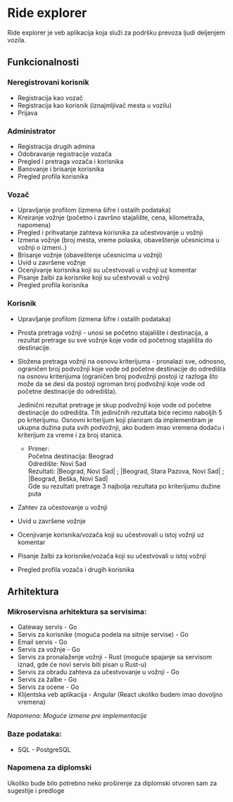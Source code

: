 
# Ride explorer

Ride explorer je veb aplikacija koja služi za podršku prevoza ljudi deljenjem vozila.

## Funkcionalnosti

### Neregistrovani korisnik

- Registracija kao vozač
- Registracija kao korisnik (iznajmljivač mesta u vozilu)
- Prijava

### Administrator

- Registracija drugih admina
- Odobravanje registracije vozača
- Pregled i pretraga vozača i korisnika
- Banovanje i brisanje korisnika
- Pregled profila korisnika

### Vozač

- Upravljanje profilom (izmena šifre i ostalih podataka)
- Kreiranje vožnje (početno i završno stajalište, cena, kilometraža, napomena)
- Pregled i prihvatanje zahteva korisnika za učestvovanje u vožnji
- Izmena vožnje (broj mesta, vreme polaska, obaveštenje učesnicima u vožnji o izmeni..)
- Brisanje vožnje (obaveštenje učesnicima u vožnji)
- Uvid u završene vožnje
- Ocenjivanje korisnika koji su učestvovali u vožnji uz komentar
- Pisanje žalbi za korisnike koji su učestvovali u vožnji
- Pregled profila korisnika

### Korisnik

- Upravljanje profilom (izmena šifre i ostalih podataka)
- Prosta pretraga vožnji - unosi se početno stajalište i destinacija, a rezultat pretrage su sve vožnje koje vode od početnog stajališta do destinacije.
- Složena pretraga vožnji na osnovu kriterijuma - pronalazi sve, odnosno, ograničen broj podvožnji koje vode od početne destinacije do odredišta na osnovu kriterijuma (ograničen broj podvožnji postoji iz razloga što može da se desi da postoji ogroman broj podvožnji koje vode od početne destinacije do odredišta). 

  Jedinični rezultat pretrage je skup podvožnji koje vode od početne destinacije do odredišta. Tih jediničnih rezultata biće recimo naboljih 5 po kriterijumu. Osnovni kriterijum koji planiram da implementiram je ukupna dužina puta svih podvožnji, ako budem imao vremena dodaću i kriterijum za vreme i za broj stanica. 
  - Primer: <br />
    Početna destinacija: Beograd <br />
    Odredište: Novi Sad <br />
    Rezultati: |Beograd, Novi Sad| ; |Beograd, Stara Pazova, Novi Sad| ; |Beograd, Beška, Novi Sad| <br />
    Gde su rezultati pretrage 3 najbolja rezultata po kriterijumu dužine puta
  
- Zahtev za učestovanje u vožnji
- Uvid u završene vožnje
- Ocenjivanje korisnika/vozača koji su učestvovali u istoj vožnji uz komentar 
- Pisanje žalbi za korisnike/vozača koji su učestvovali u istoj vožnji
- Pregled profila vozača i drugih korisnika


## Arhitektura 

### Mikroservisna arhitektura sa servisima: 

- Gateway servis - Go
- Servis za korisnike (moguća podela na sitnije servise) - Go
- Email servis - Go
- Servis za vožnje - Go
- Servis za pronalaženje vožnji - Rust (moguće spajanje sa servisom iznad, gde će novi servis biti pisan u Rust-u)
- Servis za obradu zahteva za učestvovanje u vožnji - Go
- Servis za žalbe - Go 
- Servis za ocene - Go
- Klijentska veb aplikacija - Angular (React ukoliko budem imao dovoljno vremena)

*Napomena: Moguće izmene pre implementacije*
### Baze podataka:

- SQL - PostgreSQL

### Napomena za diplomski
Ukoliko bude bilo potrebno neko proširenje za diplomski otvoren sam za sugestije i predloge
